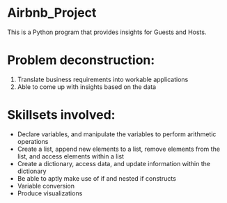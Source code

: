 # Airbnb_Project

This is a Python program that provides insights for Guests and Hosts.

# Problem deconstruction:
1. Translate business requirements into workable applications
2. Able to come up with insights based on the data 

# Skillsets involved:
- Declare variables, and manipulate the variables to perform arithmetic operations
- Create a list, append new elements to a list, remove elements from the list, and access elements within a list
- Create a dictionary, access data, and update information within the dictionary
- Be able to aptly make use of if and nested if constructs
- Variable conversion
- Produce visualizations
